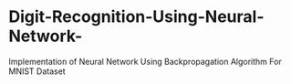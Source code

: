 # Digit-Recognition-Using-Neural-Network-
Implementation of Neural Network Using Backpropagation Algorithm For MNIST Dataset 
